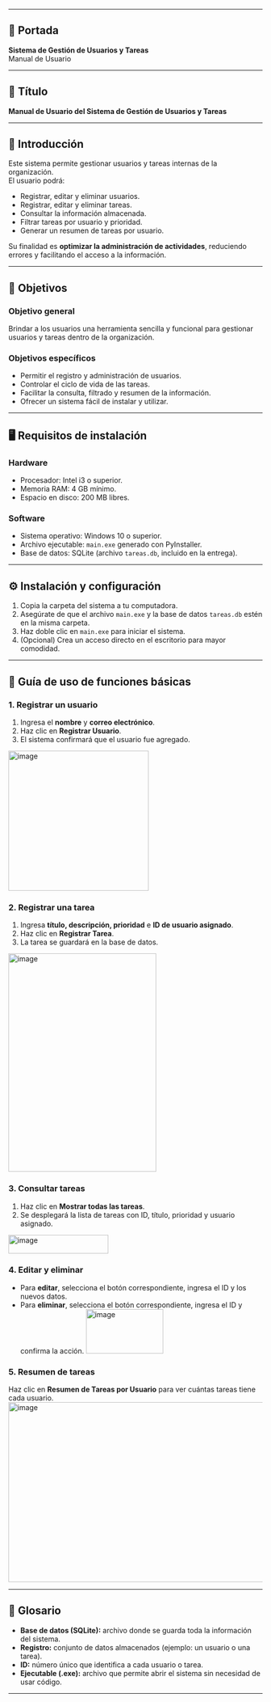 

---

## 📑 Portada  
**Sistema de Gestión de Usuarios y Tareas**  
Manual de Usuario  


---

## 📑 Título  
**Manual de Usuario del Sistema de Gestión de Usuarios y Tareas**  

---

## 🔹 Introducción  
Este sistema permite gestionar usuarios y tareas internas de la organización.  
El usuario podrá:  
- Registrar, editar y eliminar usuarios.  
- Registrar, editar y eliminar tareas.  
- Consultar la información almacenada.  
- Filtrar tareas por usuario y prioridad.  
- Generar un resumen de tareas por usuario.  

Su finalidad es **optimizar la administración de actividades**, reduciendo errores y facilitando el acceso a la información.  

---

## 🎯 Objetivos  

### Objetivo general  
Brindar a los usuarios una herramienta sencilla y funcional para gestionar usuarios y tareas dentro de la organización.  

### Objetivos específicos  
- Permitir el registro y administración de usuarios.  
- Controlar el ciclo de vida de las tareas.  
- Facilitar la consulta, filtrado y resumen de la información.  
- Ofrecer un sistema fácil de instalar y utilizar.  

---

## 🖥️ Requisitos de instalación  

### Hardware  
- Procesador: Intel i3 o superior.  
- Memoria RAM: 4 GB mínimo.  
- Espacio en disco: 200 MB libres.  

### Software  
- Sistema operativo: Windows 10 o superior.  
- Archivo ejecutable: `main.exe` generado con PyInstaller.  
- Base de datos: SQLite (archivo `tareas.db`, incluido en la entrega).  

---

## ⚙️ Instalación y configuración  

1. Copia la carpeta del sistema a tu computadora.  
2. Asegúrate de que el archivo `main.exe` y la base de datos `tareas.db` estén en la misma carpeta.  
3. Haz doble clic en `main.exe` para iniciar el sistema.  
4. (Opcional) Crea un acceso directo en el escritorio para mayor comodidad.  

---

## 📝 Guía de uso de funciones básicas  

### 1. Registrar un usuario  
1. Ingresa el **nombre** y **correo electrónico**.  
2. Haz clic en **Registrar Usuario**.  
3. El sistema confirmará que el usuario fue agregado.
<img width="278" height="277" alt="image" src="https://github.com/user-attachments/assets/452984e8-6b20-47cb-92a3-9ce0c6a69ec4" />


### 2. Registrar una tarea  
1. Ingresa **título, descripción, prioridad** e **ID de usuario asignado**.  
2. Haz clic en **Registrar Tarea**.  
3. La tarea se guardará en la base de datos.
<img width="293" height="432" alt="image" src="https://github.com/user-attachments/assets/cf03bbd0-b6cd-4d04-92a9-882d541f74a6" />


### 3. Consultar tareas  
1. Haz clic en **Mostrar todas las tareas**.  
2. Se desplegará la lista de tareas con ID, título, prioridad y usuario asignado.  
<img width="198" height="37" alt="image" src="https://github.com/user-attachments/assets/c2b63210-54ab-4ce9-b30a-3dd415faa1ca" />

### 4. Editar y eliminar  
- Para **editar**, selecciona el botón correspondiente, ingresa el ID y los nuevos datos.  
- Para **eliminar**, selecciona el botón correspondiente, ingresa el ID y confirma la acción.
  <img width="153" height="88" alt="image" src="https://github.com/user-attachments/assets/3e02902d-f4cd-42b2-8cd2-4af7bc7d1270" />


### 5. Resumen de tareas  
Haz clic en **Resumen de Tareas por Usuario** para ver cuántas tareas tiene cada usuario.  
<img width="816" height="356" alt="image" src="https://github.com/user-attachments/assets/a4544fc7-56ea-4d0b-a59a-8e5d696414ea" />

---

## 📖 Glosario  

- **Base de datos (SQLite):** archivo donde se guarda toda la información del sistema.  
- **Registro:** conjunto de datos almacenados (ejemplo: un usuario o una tarea).  
- **ID:** número único que identifica a cada usuario o tarea.  
- **Ejecutable (.exe):** archivo que permite abrir el sistema sin necesidad de usar código.  

---



